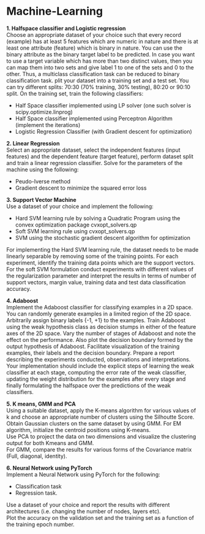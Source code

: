 # Machine-Learning

**1. Halfspace classifier and Logistic regression** <br/>
Choose an appropriate dataset of your choice such that every record (example) has at least 5 features which are numeric in nature and there is at least one attribute (feature) which is binary in nature. You can use the binary attribute as the binary target label to be predicted. In case you want to use a target variable which has more than two distinct values, then you can map them into two sets and give label 1 to one of the sets and 0 to the other. Thus, a multiclass classification task can be reduced to binary classification task. plit your dataset into a training set and a test set. You can try different splits: 70:30 (70% training, 30% testing), 80:20 or 90:10 split.
On the training set, train the following classifiers:
- Half Space classifier implemented using LP solver (one such solver is scipy.optimize.linprog)
- Half Space classifier implemented using Perceptron Algorithm (implement the iterations)
- Logistic Regression Classifier  (with Gradient descent for optimization)

**2. Linear Regression**<br/>
Select an appropriate dataset, select the independent features (input features) and the dependent feature (target feature), perform dataset split and train a linear regression classifier. Solve for the parameters of the machine using the following:
- Peudo-Iverse method 
- Gradient descent to minimize the squared error loss


**3. Support Vector Machine**<br/>
Use a dataset of your  choice and implement the following:
- Hard SVM learning rule by solving a Quadratic Program using the convex optimization package cvxopt_solvers.qp
- Soft SVM learning rule using  cvxopt_solvers.qp
- SVM using the stochastic gradient descent algorithm for optimization<br/>

For implementing the Hard SVM learning rule, the dataset needs to be made linearly separable by removing some of the training points. For each experiment, identify the training data points which are the support vectors.  <br/>
For the soft SVM formulation conduct experiments with different values of the regularization parameter and interpret the results in terms of number of support vectors, margin value, training data and test data classification accuracy.<br/>


**4. Adaboost**<br/>
Implement the Adaboost classifier for classifying examples in a 2D space. You can randomly generate examples in a limited region of the 2D space. Arbitrarily assign binary labels {-1, +1} to the examples. Train Adaboost using the weak hypothesis class as decision stumps in either of the feature axes of the 2D space. Vary the number of stages of Adaboost and note the effect on the performance. Also plot the decision boundary formed by the output hypothesis of Adaboost. Facilitate visualization of the training examples, their labels and the decision boundary. Prepare a report describing the experiments conducted, observations and interpretations. Your implementation should include the explicit steps of learning the weak classifier at each stage, computing the error rate of the weak classifier, updating the weight distribution for the examples after every stage and finally formulating the halfspace over the predictions of the weak classifiers.


**5. K means, GMM and PCA**<br/>
Using a suitable dataset, apply the K-means algorithm for various values of k and choose an appropriate number of clusters using the Silhoutte Score.<br/>
Obtain Gaussian clusters on the same dataset by using GMM. For EM algorithm, initialize the centroid positions using K-means.<br/>
Use PCA to project the data on two dimensions and visualize the clustering output for both Kmeans and GMM.<br/>
For GMM, compare the results for various forms of the Covariance matrix (Full, diagonal, identity).<br/>


**6. Neural Network using PyTorch**<br/>
Implement a Neural Network using PyTorch for the following:
- Classification task 
- Regression task.

Use a dataset of your choice and report the results with different architectures (i.e. changing the number of nodes, layers etc).<br/>
Plot the accuracy on the validation set and the training set as a function of the training epoch number. 

